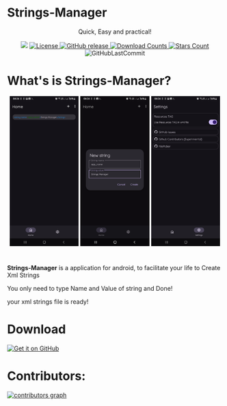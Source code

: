 # Strings-Manager
<div align="center"> 
    <p>Quick, Easy and practical! </p>
    <img src="https://img.shields.io/badge/java-%23FFFFFF.svg?style=for-the-badge&logo=openjdk&logoColor=black">
        <a href="LICENSE">
        <img src="https://img.shields.io/github/license/aquilestrindade/stringsmanager.svg?color=FFFFFF&style=for-the-badge&logo=gitbook&logoColor=ebebf0&labelColor=23232F" alt="License">
    </a>
    <a href="https://github.com/aquilesTrindade/StringsManager/releases">
        <img src="https://img.shields.io/github/v/release/aquilesTrindade/StringsManager?color=FFFFFF&style=for-the-badge&logo=pkgsrc&logoColor=ebebf0&labelColor=23232F" alt="GitHub release">
    </a>
        <a href="https://github.com/aquilesTrindade/StringsManager/releases">
        <img src="https://img.shields.io/github/downloads/aquilesTrindade/StringsManager/total.svg?color=FFFFFF&style=for-the-badge&labelColor=23232F" alt="Download Counts">
                <a href="https://github.com/aquilesTrindade/StringsManager/stargazers">
        <img src="https://img.shields.io/github/stars/aquilesTrindade/StringsManager.svg?color=FFFFFF&style=for-the-badge&logo=apachespark&logoColor=ebebf0&labelColor=23232F" alt="Stars Count">
    </a>
    <img alt="GitHubLastCommit" src="https://img.shields.io/github/last-commit/aquilesTrindade/StringsManager?color=FFFFFF&style=for-the-badge&logo=github&logoColor=ebebf0&labelColor=23232F">
</div>

# What's is Strings-Manager? 

<div align="center">
    <img src="fastlane/metadata/android/en-US/images/phoneScreenshots/1.png" width="32%" alt="Screenshot 1" />
    <img src="fastlane/metadata/android/en-US/images/phoneScreenshots/2.png" width="32%" alt="Screenshot 2" />
    <img src="fastlane/metadata/android/en-US/images/phoneScreenshots/3.png" width="32%" alt="Screenshot 3" />
</div>

#
<p><b>Strings-Manager</b> is a application for android, to facilitate your life to Create Xml Strings</p>
<p>You only need to type Name and Value of string and Done!</p>
your xml strings file is ready!

# Download 
[<img src="https://s1.ax1x.com/2023/01/12/pSu1a36.png" alt="Get it on GitHub" height="80">](https://github.com/aquilesTrindade/StringsManager/releases)


# Contributors:

<a href="https://github.com/aquilesTrindade/StringsManager/graphs/contributors">
  <img alt="contributors graph" src="https://contrib.rocks/image?repo=aquilesTrindade/StringsManager" />
</a>
